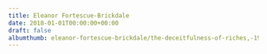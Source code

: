 ```yaml
---
title: Eleanor Fortescue-Brickdale
date: 2018-01-01T00:00:00+00:00
draft: false
albumthumb: eleanor-fortescue-brickdale/the-deceitfulness-of-riches,-1901.jpg
---
```

